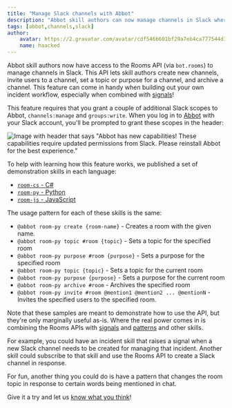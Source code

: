 ```yaml
---
title: "Manage Slack channels with Abbot"
description: "Abbot skill authors can now manage channels in Slack where Abbot lives. Abbot provides an API to create new channels, invite users to a channel, set a topic or purpose, and archive a channel."
tags: [abbot,channels,slack]
author:
    avatar: https://2.gravatar.com/avatar/cdf546b601bf29a7eb4ca777544d11cd?s=160
    name: haacked
---
```


Abbot skill authors now have access to the Rooms API (via `bot.rooms`) to manage channels in Slack. This API lets skill authors create new channels, invite users to a channel, set a topic or purpose for a channel, and archive a channel. This feature can come in handy when building out your own incident workflow, especially when combined with [signals](/archive/2021/11/10/introducing-signals/)!

This feature requires that you grant a couple of additional Slack scopes to Abbot, `channels:manage` and `groups:write`. When you log in to [Abbot](https://ab.bot/) with your Slack account, you'll be prompted to grant these scopes in the header:

![Image with header that says "Abbot has new capabilities! These capabilities require updated permissions from Slack. Please reinstall Abbot for the best experience."](https://user-images.githubusercontent.com/19977/142256140-13e09b8d-c475-4baa-ace5-96d490caf426.png "Reinstallation is quick and painless")

To help with learning how this feature works, we published a set of demonstration skills in each language:

* [`room-cs` - C#](https://github.com/aseriousbiz/abbot-skills/blob/main/room-cs/main.csx)
* [`room-py` - Python](https://github.com/aseriousbiz/abbot-skills/blob/main/room-py/main.py)
* [`room-js` - JavaScript](https://github.com/aseriousbiz/abbot-skills/blob/main/room-js/main.js)

The usage pattern for each of these skills is the same:

* `@abbot room-py create {room-name}` - Creates a room with the given name.
* `@abbot room-py topic #room {topic}` - Sets a topic for the specified room
* `@abbot room-py purpose #room {purpose}` - Sets a purpose for the specified room
* `@abbot room-py topic {topic}` - Sets a topic for the current room
* `@abbot room-py purpose {purpose}` - Sets a purpose for the current room
* `@abbot room-py archive #room` - Archives the specified room
* `@abbot room-py invite #room @mention1 @mention2 ... @mentionN` - Invites the specified users to the specified room.

Note that these samples are meant to demonstrate how to use the API, but they're only marginally useful as-is. Where the real power comes in is combining the Rooms APIs with [signals](https://blog.ab.bot/archive/2021/11/10/introducing-signals/) and [patterns](https://blog.ab.bot/archive/2021/11/03/introducing-patterns/) and other skills.

For example, you could have an incident skill that raises a signal when a new Slack channel needs to be created for managing that incident. Another skill could subscribe to that skill and use the Rooms API to create a Slack channel in response.

For fun, another thing you could do is have a pattern that changes the room topic in response to certain words being mentioned in chat.

Give it a try and let us [know what you think](https://github.com/aseriousbiz/abbot-skills/issues)!

